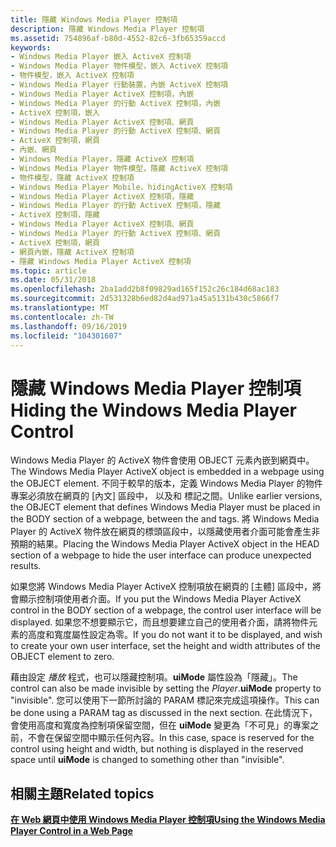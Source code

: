 ```yaml
---
title: 隱藏 Windows Media Player 控制項
description: 隱藏 Windows Media Player 控制項
ms.assetid: 754896af-b80d-4552-82c6-3fb65359accd
keywords:
- Windows Media Player 嵌入 ActiveX 控制項
- Windows Media Player 物件模型，嵌入 ActiveX 控制項
- 物件模型，嵌入 ActiveX 控制項
- Windows Media Player 行動裝置，內嵌 ActiveX 控制項
- Windows Media Player ActiveX 控制項，內嵌
- Windows Media Player 的行動 ActiveX 控制項，內嵌
- ActiveX 控制項，嵌入
- Windows Media Player ActiveX 控制項、網頁
- Windows Media Player 的行動 ActiveX 控制項、網頁
- ActiveX 控制項，網頁
- 內嵌、網頁
- Windows Media Player，隱藏 ActiveX 控制項
- Windows Media Player 物件模型，隱藏 ActiveX 控制項
- 物件模型，隱藏 ActiveX 控制項
- Windows Media Player Mobile，hidingActiveX 控制項
- Windows Media Player ActiveX 控制項，隱藏
- Windows Media Player 的行動 ActiveX 控制項，隱藏
- ActiveX 控制項，隱藏
- Windows Media Player ActiveX 控制項、網頁
- Windows Media Player 的行動 ActiveX 控制項、網頁
- ActiveX 控制項，網頁
- 網頁內嵌，隱藏 ActiveX 控制項
- 隱藏 Windows Media Player ActiveX 控制項
ms.topic: article
ms.date: 05/31/2018
ms.openlocfilehash: 2ba1add2b8f09829ad165f152c26c184d68ac183
ms.sourcegitcommit: 2d531328b6ed82d4ad971a45a5131b430c5866f7
ms.translationtype: MT
ms.contentlocale: zh-TW
ms.lasthandoff: 09/16/2019
ms.locfileid: "104301607"
---
```

# <a name="hiding-the-windows-media-player-control"></a><span data-ttu-id="db351-126">隱藏 Windows Media Player 控制項</span><span class="sxs-lookup"><span data-stu-id="db351-126">Hiding the Windows Media Player Control</span></span>

<span data-ttu-id="db351-127">Windows Media Player 的 ActiveX 物件會使用 OBJECT 元素內嵌到網頁中。</span><span class="sxs-lookup"><span data-stu-id="db351-127">The Windows Media Player ActiveX object is embedded in a webpage using the OBJECT element.</span></span> <span data-ttu-id="db351-128">不同于較早的版本，定義 Windows Media Player 的物件專案必須放在網頁的 [內文] 區段中， <BODY> 以及和 </BODY> 標記之間。</span><span class="sxs-lookup"><span data-stu-id="db351-128">Unlike earlier versions, the OBJECT element that defines Windows Media Player must be placed in the BODY section of a webpage, between the <BODY> and </BODY> tags.</span></span> <span data-ttu-id="db351-129">將 Windows Media Player 的 ActiveX 物件放在網頁的標頭區段中，以隱藏使用者介面可能會產生非預期的結果。</span><span class="sxs-lookup"><span data-stu-id="db351-129">Placing the Windows Media Player ActiveX object in the HEAD section of a webpage to hide the user interface can produce unexpected results.</span></span>

<span data-ttu-id="db351-130">如果您將 Windows Media Player ActiveX 控制項放在網頁的 [主體] 區段中，將會顯示控制項使用者介面。</span><span class="sxs-lookup"><span data-stu-id="db351-130">If you put the Windows Media Player ActiveX control in the BODY section of a webpage, the control user interface will be displayed.</span></span> <span data-ttu-id="db351-131">如果您不想要顯示它，而且想要建立自己的使用者介面，請將物件元素的高度和寬度屬性設定為零。</span><span class="sxs-lookup"><span data-stu-id="db351-131">If you do not want it to be displayed, and wish to create your own user interface, set the height and width attributes of the OBJECT element to zero.</span></span>

<span data-ttu-id="db351-132">藉由設定 *播放* 程式，也可以隱藏控制項。**uiMode** 屬性設為「隱藏」。</span><span class="sxs-lookup"><span data-stu-id="db351-132">The control can also be made invisible by setting the *Player*.**uiMode** property to "invisible".</span></span> <span data-ttu-id="db351-133">您可以使用下一節所討論的 PARAM 標記來完成這項操作。</span><span class="sxs-lookup"><span data-stu-id="db351-133">This can be done using a PARAM tag as discussed in the next section.</span></span> <span data-ttu-id="db351-134">在此情況下，會使用高度和寬度為控制項保留空間，但在 **uiMode** 變更為「不可見」的專案之前，不會在保留空間中顯示任何內容。</span><span class="sxs-lookup"><span data-stu-id="db351-134">In this case, space is reserved for the control using height and width, but nothing is displayed in the reserved space until **uiMode** is changed to something other than "invisible".</span></span>

## <a name="related-topics"></a><span data-ttu-id="db351-135">相關主題</span><span class="sxs-lookup"><span data-stu-id="db351-135">Related topics</span></span>

<dl> <dt>

[<span data-ttu-id="db351-136">**在 Web 網頁中使用 Windows Media Player 控制項**</span><span class="sxs-lookup"><span data-stu-id="db351-136">**Using the Windows Media Player Control in a Web Page**</span></span>](using-the-windows-media-player-control-in-a-web-page.md)
</dt> </dl>

 

 




